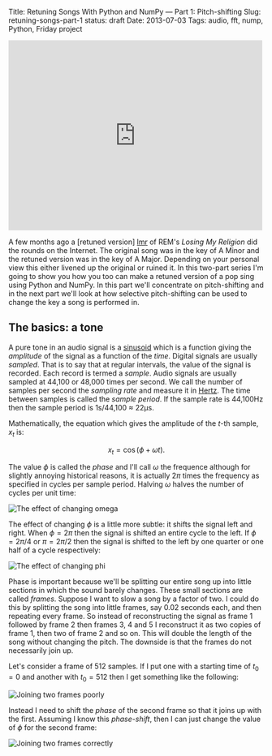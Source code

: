 Title: Retuning Songs With Python and NumPy &mdash; Part 1: Pitch-shifting
Slug: retuning-songs-part-1
status: draft
Date: 2013-07-03
Tags: audio, fft, nump, Python, Friday project

<iframe src="http://player.vimeo.com/video/57685359" width="500" height="375" frameborder="0" webkitAllowFullScreen mozallowfullscreen allowFullScreen></iframe> 

A few months ago a [retuned version] [lmr] of REM's *Losing My Religion* did
the rounds on the Internet. The original song was in the key of A Minor and the
retuned version was in the key of A Major. Depending on your personal view this
either livened up the original or ruined it. In this two-part series I'm going
to show you how you too can make a retuned version of a pop sing using Python
and NumPy. In this part we'll concentrate on pitch-shifting and in the next
part we'll look at how selective pitch-shifting can be used to change the key a
song is performed in.

[lmr]: http://vimeo.com/57685359

## The basics: a tone

A pure tone in an audio signal is a [sinusoid] which is a function giving the
*amplitude* of the signal as a function of the *time*. Digital signals are
usually *sampled*. That is to say that at regular intervals, the value of the
signal is recorded. Each record is termed a *sample*. Audio signals are usually
sampled at 44,100 or 48,000 times per second. We call the number of samples per
second the *sampling rate* and measure it in [Hertz]. The time between samples
is called the *sample period*. If the sample rate is 44,100Hz then the sample
period is 1s/44,100 $\approx$ 22&mu;s.

[sinusoid]: http://en.wikipedia.org/wiki/Sinusoid
[Hertz]: http://en.wikipedia.org/wiki/Hertz

Mathematically, the equation which gives the amplitude of the $t$-th sample, $x_t$ is:

$$ x_t = \cos( \phi + \omega t ).$$

The value $\phi$ is called the *phase* and I'll call $\omega$ the frequence
although for slightly annoying historical reasons, it is actually $2\pi$ times
the frequency as specified in cycles per sample period. Halving $\omega$ halves
the number of cycles per unit time:

![The effect of changing omega](|filename|/images/retuning/sinusoid-1.png)

The effect of changing $\phi$ is a little more subtle: it shifts the signal
left and right. When $\phi = 2\pi$ then the signal is shifted an entire cycle
to the left. If $\phi = 2\pi / 4$ or $\pi = 2\pi / 2$ then the signal is
shifted to the left by one quarter or one half of a cycle respectively:

![The effect of changing phi](|filename|/images/retuning/sinusoid-2.png)

Phase is important because we'll be splitting our entire song up into little
sections in which the sound barely changes. These small sections are called
*frames*. Suppose I want to slow a song by a factor of two. I could do this by
splitting the song into little frames, say 0.02 seconds each, and then
repeating every frame. So instead of reconstructing the signal as frame 1
followed by frame 2 then frames 3, 4 and 5 I reconstruct it as two copies of
frame 1, then two of frame 2 and so on. This will double the length of the song
without changing the pitch. The downside is that the frames do not necessarily
join up.

Let's consider a frame of 512 samples. If I put one with a starting time of
$t_0 = 0$ and another with $t_0 = 512$ then I get something like the following:

![Joining two frames poorly](|filename|/images/retuning/sinusoid-3.png)

Instead I need to shift the *phase* of the second frame so that it joins up
with the first. Assuming I know this *phase-shift*, then I can just change the
value of $\phi$ for the second frame:

![Joining two frames correctly](|filename|/images/retuning/sinusoid-4.png)

